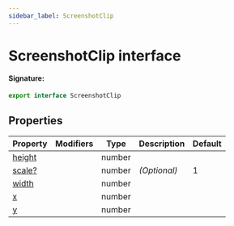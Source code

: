 ```yaml
---
sidebar_label: ScreenshotClip
---
```


# ScreenshotClip interface

#### Signature:

```typescript
export interface ScreenshotClip
```

## Properties

| Property                                       | Modifiers | Type   | Description  | Default |
| ---------------------------------------------- | --------- | ------ | ------------ | ------- |
| [height](./puppeteer.screenshotclip.height.md) |           | number |              |         |
| [scale?](./puppeteer.screenshotclip.scale.md)  |           | number | _(Optional)_ | 1       |
| [width](./puppeteer.screenshotclip.width.md)   |           | number |              |         |
| [x](./puppeteer.screenshotclip.x.md)           |           | number |              |         |
| [y](./puppeteer.screenshotclip.y.md)           |           | number |              |         |
